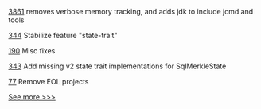 
[3861](https://github.com/hyperledger/besu/pull/3861) removes verbose memory tracking, and adds jdk to include jcmd and tools

[344](https://github.com/hyperledger/transact/pull/344) Stabilize feature "state-trait"

[190](https://github.com/hyperledger/sawtooth-docs/pull/190) Misc fixes

[343](https://github.com/hyperledger/transact/pull/343) Add missing v2 state trait implementations for SqlMerkleState

[77](https://github.com/hyperledger-labs/hyperledger-community-management-tools/pull/77) Remove EOL projects


[See more >>>](https://start-here.hyperledger.org/pull-requests)
